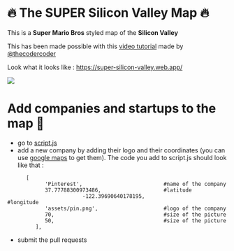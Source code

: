 # 🔥 The SUPER Silicon Valley Map 🔥

This is a **Super Mario Bros** styled map of the **Silicon Valley**

This has been made possible with this [video tutorial](https://www.youtube.com/watch?v=CdDXbvBFXLY&ab_channel=CoderCoder) made by [@thecodercoder](https://github.com/thecodercoder)

Look what it looks like : https://super-silicon-valley.web.app/

![](map.gif)

# Add companies and startups to the map 🚀

- go to [script.js](https://github.com/ssantoshp/TheSuperSiliconValleyMap/blob/main/script.js)
- add a new company by adding their logo and their coordinates (you can use [google maps](https://support.google.com/maps/answer/18539?co=GENIE.Platform%3DDesktop&hl=en&oco=0) to get them). The code you add to script.js should look like that :
```
      [
			'Pinterest',                          #name of the company
			37.77788300973486,                    #latitude
                        -122.39690640178195,                  #longitude 
			'assets/pin.png',                     #logo of the company
			70,                                   #size of the picture
			50,                                   #size of the picture
         ],
```
- submit the pull requests
